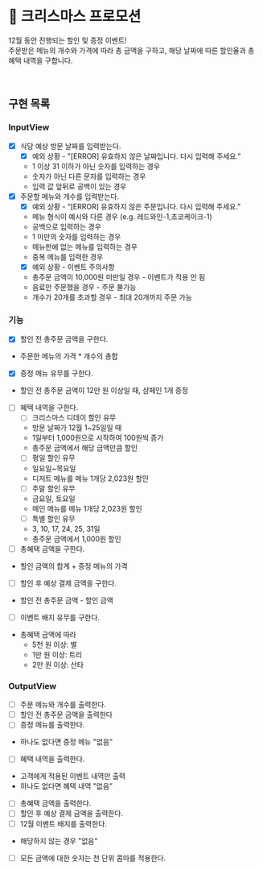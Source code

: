 # :christmas_tree: 크리스마스 프로모션

12월 동안 진행되는 할인 및 증정 이벤트!<br/> 주문받은 메뉴의 개수와 가격에 따라 총 금액을 구하고, 해당 날짜에 따른 할인율과 총 혜택 내역을 구합니다.

<br/>

## 구현 목록

### InputView

- [x] 식당 예상 방문 날짜를 입력받는다.
  - [x] 예외 상황 - "[ERROR] 유효하지 않은 날짜입니다. 다시 입력해 주세요.”
  - 1 이상 31 이하가 아닌 숫자를 입력하는 경우
  - 숫자가 아닌 다른 문자를 입력하는 경우
  - 입력 값 앞뒤로 공백이 있는 경우
- [x] 주문할 메뉴와 개수를 입력받는다.
  - [x] 예외 상황 - “[ERROR] 유효하지 않은 주문입니다. 다시 입력해 주세요.”
  - 메뉴 형식이 예시와 다른 경우 (e.g. 레드와인-1,초코케이크-1)
  - 공백으로 입력하는 경우
  - 1 미만의 숫자를 입력하는 경우
  - 메뉴판에 없는 메뉴를 입력하는 경우
  - 중복 메뉴를 입력한 경우
  - [x] 예외 상황 - 이벤트 주의사항
  - 총주문 금액이 10,000원 미만일 경우 - 이벤트가 적용 안 됨
  - 음료만 주문했을 경우 - 주문 불가능
  - 개수가 20개를 초과할 경우 - 최대 20개까지 주문 가능

### 기능

- [x] 할인 전 총주문 금액을 구한다.
- 주문한 메뉴의 가격 \* 개수의 총합
- [x] 증정 메뉴 유무를 구한다.
- 할인 전 총주문 금액이 12만 원 이상일 때, 샴페인 1개 증정
- [ ] 혜택 내역을 구한다.
  - [ ] 크리스마스 디데이 할인 유무
  - 방문 날짜가 12월 1~25일일 때
  - 1일부터 1,000원으로 시작하여 100원씩 증가
  - 총주문 금액에서 해당 금액만큼 할인
  - [ ] 평일 할인 유무
  - 일요일~목요일
  - 디저트 메뉴를 메뉴 1개당 2,023원 할인
  - [ ] 주말 할인 유무
  - 금요일, 토요일
  - 메인 메뉴를 메뉴 1개당 2,023원 할인
  - [ ] 특별 할인 유무
  - 3, 10, 17, 24, 25, 31일
  - 총주문 금액에서 1,000원 할인
- [ ] 총혜택 금액을 구한다.
- 할인 금액의 합계 + 증정 메뉴의 가격
- [ ] 할인 후 예상 결제 금액을 구한다.
- 할인 전 총주문 금액 - 할인 금액
- [ ] 이벤트 배지 유무를 구한다.
- 총혜택 금액에 따라
  - 5천 원 이상: 별
  - 1만 원 이상: 트리
  - 2만 원 이상: 산타

### OutputView

- [ ] 주문 메뉴와 개수를 출력한다.
- [ ] 할인 전 총주문 금액을 출력한다
- [ ] 증정 메뉴를 출력한다.
- 하나도 없다면 증정 메뉴 "없음”
- [ ] 혜택 내역을 출력한다.
- 고객에게 적용된 이벤트 내역만 출력
- 하나도 없다면 혜택 내역 "없음”
- [ ] 총혜택 금액을 출력한다.
- [ ] 할인 후 예상 결제 금액을 출력한다.
- [ ] 12월 이벤트 배지를 출력한다.
- 해당하지 않는 경우 "없음”
- [ ] 모든 금액에 대한 숫자는 천 단위 콤마를 적용한다.
